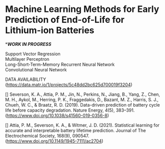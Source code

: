 # Machine Learning Methods for Early Prediction of End-of-Life for Lithium-ion Batteries

********WORK IN PROGRESS*******

Support Vector Regression <br>
Multilayer Perceptron<br>
Long-Short-Term-Memory Recurrent Neural Network<br>
Convolutional Neural Network<br>

DATA AVAILABILITY<br>
(https://data.matr.io/1/projects/5c48dd2bc625d700019f3204)

[] Severson, K. A., Attia, P. M., Jin, N., Perkins, N., Jiang, B., Yang, Z., Chen, M. H., Aykol, M., Herring, P. K., Fraggedakis, D., Bazant, M. Z., Harris, S. J., Chueh, W. C., & Braatz, R. D. (2019). Data-driven prediction of battery cycle life before capacity degradation. Nature Energy, 4(5), 383–391. (https://www.doi.org/10.1038/s41560-019-0356-8)

[] Attia, P. M., Severson, K. A., & Witmer, J. D. (2021). Statistical learning for accurate and interpretable battery lifetime prediction. Journal of The Electrochemical Society, 168(9), 090547. (https://www.doi.org/10.1149/1945-7111/ac2704)

